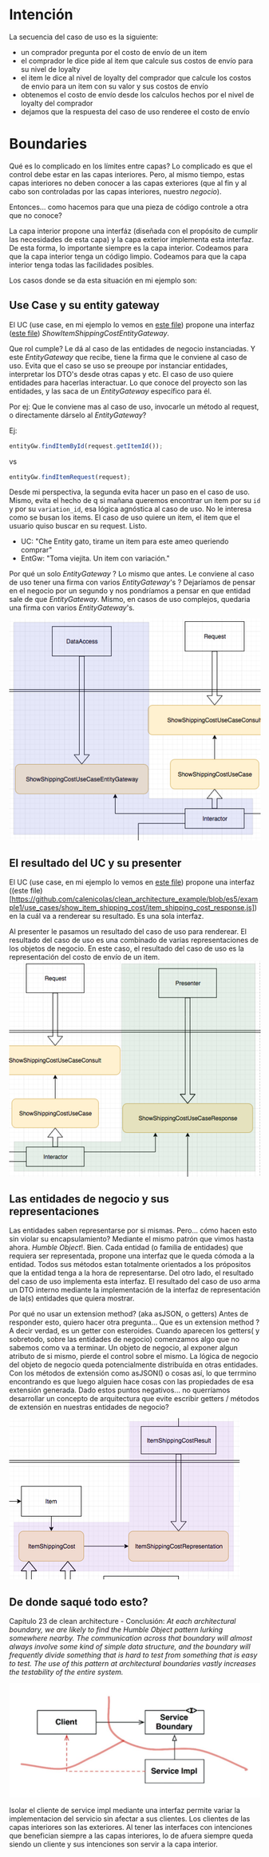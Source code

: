 # Intención

La secuencia del caso de uso es la siguiente:

* un comprador pregunta por el costo de envío de un item
* el comprador le dice pide al item que calcule sus costos de envío para su nivel de loyalty
* el item le dice al nivel de loyalty del comprador que calcule los costos de envio para un item con su valor y
  sus costos de envío 
* obtenemos el costo de envío desde los calculos hechos por el nivel de loyalty del comprador
* dejamos que la respuesta del caso de uso renderee el costo de envío

# Boundaries

Qué es lo complicado en los límites entre capas?
Lo complicado es que el control debe estar en las capas interiores. Pero, al mismo tiempo, estas capas interiores no deben conocer a las capas exteriores (que al fin y al cabo son controladas por las capas interiores, nuestro _negocio_).

Entonces... como hacemos para que una pieza de código controle a otra que no conoce?

La capa interior propone una interfáz (diseñada con el propósito de cumplir las necesidades de esta capa) y la capa exterior
implementa esta interfaz. De esta forma, lo importante siempre es la capa interior. Codeamos para que la capa interior tenga
un código limpio. Codeamos para que la capa interior tenga todas las facilidades posibles.

Los casos donde se da esta situación en mi ejemplo son:

## Use Case y su entity gateway

El UC (use case, en mi ejemplo lo vemos en [este file](https://github.com/calenicolas/clean_architecture_example/blob/es5/example1/use_cases/show_item_shipping_cost/index.js)) propone una interfaz ([este file](https://github.com/calenicolas/clean_architecture_example/blob/es5/example1/use_cases/show_item_shipping_cost/entity_gateway.js)) _ShowItemShippingCostEntityGateway_.

Que rol cumple?
Le dá al caso de las entidades de negocio instanciadas. Y este _EntityGateway_ que recibe, tiene la firma que le conviene al
caso de uso. Evita que el caso se uso se preoupe por instanciar entidades, interpretar los DTO's desde otras capas y etc.
El caso de uso quiere entidades para hacerlas interactuar. Lo que conoce del proyecto son las entidades, y las saca de un 
_EntityGateway_ específico para él. 

Por ej: 
Que le conviene mas al caso de uso, invocarle un método al request, o directamente dárselo al _EntityGateway_?

Ej:
```javascript
entityGw.findItemById(request.getItemId());
```
vs 
```javascript
entityGw.findItemRequest(request);
```
Desde mi perspectiva, la segunda evita hacer un paso en el caso de uso. Mismo, evita el hecho de q si mañana queremos 
encontrar un item por su `id` y por su `variation_id`, esa lógica agnóstica al caso de uso. No le interesa como se busan los
items. El caso de uso quiere un item, el item que el usuario quiso buscar en su request. Listo. 
- UC: "Che Entity gato, tirame un item para este ameo queriendo comprar"
- EntGw: "Toma viejita. Un item con variación."

Por qué un solo _EntityGateway_ ?
Lo mismo que antes. Le conviene al caso de uso tener una firma con varios _EntityGateway_'s ? Dejaríamos de pensar en el 
negocio por un segundo y nos pondríamos a pensar en que entidad sale de que _EntityGateway_. Mismo, en casos de uso 
complejos, quedaria una firma con varios _EntityGateway_'s.

![alt text](https://github.com/calenicolas/clean_architecture_example/blob/es5/example1/use_cases/show_item_shipping_cost/UC%20Entity%20GW%20Boundary.png?raw=true)

## El resultado del UC y su presenter

El UC (use case, en mi ejemplo lo vemos en [este file](https://github.com/calenicolas/clean_architecture_example/blob/es5/example1/use_cases/show_item_shipping_cost/index.js)) propone una interfaz ((este file)[https://github.com/calenicolas/clean_architecture_example/blob/es5/example1/use_cases/show_item_shipping_cost/item_shipping_cost_response.js]) en la cuál va a renderear su resultado. Es una sola interfaz.

Al presenter le pasamos un resultado del caso de uso para renderear. El resultado del caso de uso es una combinado de varias
representaciones de los objetos de negocio. En este caso, el resultado del caso de uso es la representación del costo de
envío de un item. 
![alt text](https://github.com/calenicolas/clean_architecture_example/blob/es5/example1/use_cases/show_item_shipping_cost/UC%20Result%20Boundary.png?raw=true)

## Las entidades de negocio y sus representaciones

Las entidades saben representarse por si mismas. Pero... cómo hacen esto sin violar su encapsulamiento?
Mediante el mismo patrón que vimos hasta ahora. _Humble Object_!.
Bien. Cada entidad (o familia de entidades) que requiera ser representada, propone una interfaz que le queda cómoda a la entidad. Todos sus métodos estan totalmente orientados a los própositos que la entidad tenga a la hora de representarse. Del otro lado, el resultado del caso de uso implementa esta interfaz. 
El resultado del caso de uso arma un DTO interno mediante la implementación de la interfaz de representación de la(s) 
entidades que quiera mostrar.

Por qué no usar un extension method? (aka asJSON, o getters)
Antes de responder esto, quiero hacer otra pregunta... Que es un extension method ?
A decir verdad, es un getter con esteroides. Cuando aparecen los getters( y sobretodo, sobre las entidades de negocio)
comenzamos algo que no sabemos como va a terminar. Un objeto de negocio, al exponer algun atributo de si mismo, pierde el 
control sobre el mismo. La lógica de negocio del objeto de negocio queda potencialmente distribuída en otras entidades.
Con los métodos de extensión como asJSON() o cosas así, lo que terrmino encontrando es que luego alguien hace cosas con las 
propiedades de esa extensión generada.
Dado estos puntos negativos... no querríamos desarrollar un concepto de arquitectura que evite escribir getters / métodos de 
extensión en nuestras entidades de negocio?

![alt text](https://github.com/calenicolas/clean_architecture_example/blob/es5/example1/use_cases/show_item_shipping_cost/Entity%20Boundary.png?raw=true)

## De donde saqué todo esto?
Capítulo 23 de clean architecture - Conclusión:
_At each architectural boundary, we are likely to find the Humble Object pattern lurking somewhere nearby. The communication across that boundary will almost always involve some kind of simple data structure, and the boundary will frequently divide something that is hard to test from something that is easy to test. The use of this pattern at architectural boundaries vastly increases the testability of the entire system._

![alt text](https://github.com/calenicolas/clean_architecture_example/blob/es5/example1/use_cases/show_item_shipping_cost/inversion%20control.jpg?raw=true)

Isolar el cliente de service impl mediante una interfaz permite variar la implementacion del servicio sin afectar a sus clientes. Los clientes de las capas interiores son las exteriores. Al tener las interfaces con intenciones que benefician siempre a las capas interiores, lo de afuera siempre queda siendo un cliente y sus intenciones son servir a la capa interior. 
